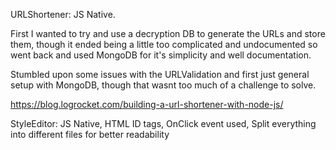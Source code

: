 URLShortener: 
JS Native.

First I wanted to try and use a decryption DB to generate the URLs and store them, though it ended being a little too complicated and undocumented so went back and used MongoDB for it's simplicity and well documentation.

Stumbled upon some issues with the URLValidation and first just general setup with MongoDB, though that wasnt too much of a challenge to solve.

https://blog.logrocket.com/building-a-url-shortener-with-node-js/

StyleEditor:
JS Native,
HTML ID tags,
OnClick event used,
Split everything into different files for better readability
